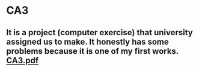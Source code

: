 # CA3
It is a project (computer exercise) that university assigned us to make.
It honestly has some problems because it is one of my first works.  
  [CA3.pdf](https://elearn4012.ut.ac.ir/pluginfile.php/420530/mod_assign/introattachment/0/ca3.pdf?forcedownload=1)
---
